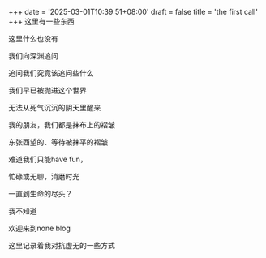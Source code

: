+++
date = '2025-03-01T10:39:51+08:00'
draft = false
title = 'the first call'
+++
这里有一些东西

这里什么也没有

我们向深渊追问

追问我们究竟该追问些什么

我们早已被抛进这个世界

无法从死气沉沉的阴天里醒来

我的朋友，我们都是抹布上的褶皱

东张西望的、等待被抹平的褶皱

难道我们只能have fun，

忙碌或无聊，消磨时光

一直到生命的尽头？

我不知道

欢迎来到none blog

这里记录着我对抗虚无的一些方式




